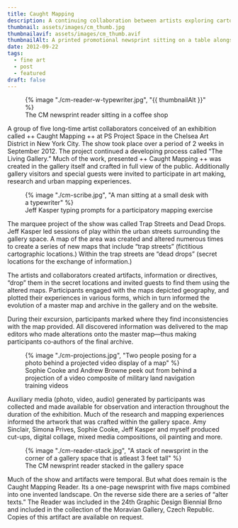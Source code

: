 ```yaml
---
title: Caught Mapping
description: A continuing collaboration between artists exploring cartography and invented landscapes
thumbnail: assets/images/cm_thumb.jpg
thumbnailavif: assets/images/cm_thumb.avif
thumbnailAlt: A printed promotional newsprint sitting on a table alongside other ephemera like a typewriter and hipster magazines 
date: 2012-09-22
tags:
  - fine art
  - post
  - featured
draft: false
---
```

<figure>
  {% image "./cm-reader-w-typewriter.jpg", "{{ thumbnailAlt }}" %}
<figcaption>The CM newsprint reader sitting in a coffee shop</figcaption>
</figure> 

A group of five long-time artist collaborators conceived of an exhibition called ++ Caught Mapping ++ at PS Project Space in the Chelsea Art District in New York City. The show took place over a period of 2 weeks in September 2012. The project continued a developing process called “The Living Gallery.” Much of the work, presented ++ Caught Mapping ++ was created in the gallery itself and crafted in full view of the public. Additionally gallery visitors and special guests were invited to participate in art making, research and urban mapping experiences.

<figure>
  {% image "./cm-scribe.jpg", "A man sitting at a small desk with a typewriter" %}
<figcaption>Jeff Kasper typing prompts for a participatory mapping exercise</figcaption>
</figure> 

The marquee project of the show was called Trap Streets and Dead Drops. Jeff Kasper led sessions of play within the urban streets surrounding the gallery space. A map of the area was created and altered numerous times to create a series of new maps that include “trap streets” (fictitious cartographic locations.) Within the trap streets are “dead drops” (secret locations for the exchange of information.)

The artists and collaborators created artifacts, information or directives, “drop” them in the secret locations and invited guests to find them using the altered maps. Participants engaged with the maps depicted geography, and plotted their experiences in various forms, which in turn informed the evolution of a master map and archive in the gallery and on the website.

During their excursion, participants marked where they find inconsistencies with the map provided. All discovered information was delivered to the map editors who made alterations onto the master map—thus making participants co‐authors of the final archive.

<figure>
  {% image "./cm-projections.jpg", "Two people posing for a photo behind a projected video display of a map" %}
<figcaption>Sophie Cooke and Andrew Browne peek out from behind a projection of a video composite of military land navigation training videos</figcaption>
</figure>

Auxiliary media (photo, video, audio) generated by participants was collected and made available for observation and interaction throughout the duration of the exhibition. Much of the research and mapping experiences informed the artwork that was crafted within the gallery space. Amy Sinclair, Simona Prives, Sophie Cooke, Jeff Kasper and myself produced cut-ups, digital collage, mixed media compositions, oil painting and more. 

<figure>
  {% image "./cm-reader-stack.jpg", "A stack of newsprint in the corner of a gallery space that is atleast 3 feet tall" %}
<figcaption>The CM newsprint reader stacked in the gallery space</figcaption>
</figure>

Much of the show and artifacts were temporal. But what does remain is the Caught Mapping Reader. Its a one-page newsprint with five maps combined into one invented landscape. On the reverse side there are a series of &ldquo;alter texts.&rdquo; The Reader was included in the 24th Graphic Design Biennial Brno and included in the collection of the Moravian Gallery, Czech Republic. Copies of this artifact are available on request. 